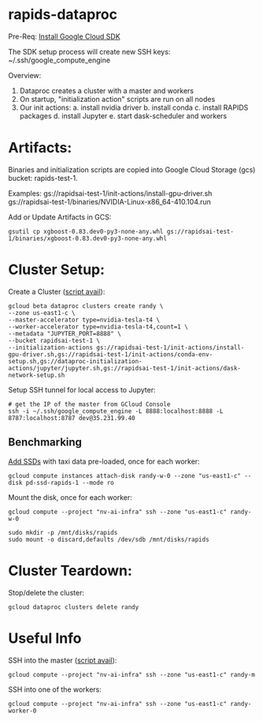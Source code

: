 # rapids-dataproc

Pre-Req:
[Install Google Cloud SDK](https://cloud.google.com/sdk/install)

The SDK setup process will create new SSH keys: ~/.ssh/google_compute_engine

Overview:
1. Dataproc creates a cluster with a master and workers
2. On startup, "initialization action" scripts are run on all nodes
3. Our init actions:
    a. install nvidia driver
    b. install conda
    c. install RAPIDS packages
    d. install Jupyter
    e. start dask-scheduler and workers

# Artifacts:

Binaries and initialization scripts are copied into Google Cloud Storage (gcs) bucket: rapids-test-1.

Examples:
gs://rapidsai-test-1/init-actions/install-gpu-driver.sh
gs://rapidsai-test-1/binaries/NVIDIA-Linux-x86_64-410.104.run

Add or Update Artifacts in GCS:
```
gsutil cp xgboost-0.83.dev0-py3-none-any.whl gs://rapidsai-test-1/binaries/xgboost-0.83.dev0-py3-none-any.whl
```

# Cluster Setup:

Create a Cluster ([script avail](scripts/create-cluster.sh)):
```
gcloud beta dataproc clusters create randy \
--zone us-east1-c \
--master-accelerator type=nvidia-tesla-t4 \
--worker-accelerator type=nvidia-tesla-t4,count=1 \
--metadata "JUPYTER_PORT=8888" \
--bucket rapidsai-test-1 \
--initialization-actions gs://rapidsai-test-1/init-actions/install-gpu-driver.sh,gs://rapidsai-test-1/init-actions/conda-env-setup.sh,gs://dataproc-initialization-actions/jupyter/jupyter.sh,gs://rapidsai-test-1/init-actions/dask-network-setup.sh
```

Setup SSH tunnel for local access to Jupyter:
```
# get the IP of the master from GCloud Console
ssh -i ~/.ssh/google_compute_engine -L 8888:localhost:8888 -L 8787:localhost:8787 dev@35.231.99.40
```

## Benchmarking

[Add SSDs](https://cloud.google.com/compute/docs/disks/add-persistent-disk#use_multi_instances) with taxi data pre-loaded, once for each worker:
```
gcloud compute instances attach-disk randy-w-0 --zone "us-east1-c" --disk pd-ssd-rapids-1 --mode ro
```

Mount the disk, once for each worker:
```
gcloud compute --project "nv-ai-infra" ssh --zone "us-east1-c" randy-w-0

sudo mkdir -p /mnt/disks/rapids
sudo mount -o discard,defaults /dev/sdb /mnt/disks/rapids
```

# Cluster Teardown:

Stop/delete the cluster:
```
gcloud dataproc clusters delete randy
```

# Useful Info

SSH into the master ([script avail](scripts/ssh.sh)):
```
gcloud compute --project "nv-ai-infra" ssh --zone "us-east1-c" randy-m
```

SSH into one of the workers:
```
gcloud compute --project "nv-ai-infra" ssh --zone "us-east1-c" randy-worker-0
```
